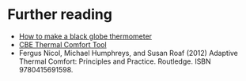 # Further reading

- [How to make a black globe thermometer](https://www.weather-above.com/blackball%20sensor.html)
- [CBE Thermal Comfort Tool](https://cbe-berkeley.gitbook.io/thermal-comfort-tool/)
-  Fergus Nicol, Michael Humphreys, and Susan Roaf (2012) Adaptive Thermal Comfort: Principles and Practice.  Routledge.  ISBN 9780415691598.

